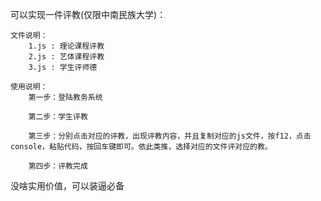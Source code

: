可以实现一件评教(仅限中南民族大学)：
	
	文件说明：
		1.js : 理论课程评教
		2.js : 艺体课程评教
		3.js : 学生评师德

	使用说明：
		第一步：登陆教务系统
		
		第二步：学生评教

		第三步：分别点击对应的评教，出现评教内容，并且复制对应的js文件，按f12，点击console，粘贴代码，按回车键即可。依此类推，选择对应的文件评对应的教。

		第四步：评教完成


没啥实用价值，可以装逼必备